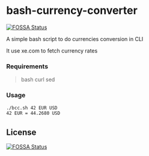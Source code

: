 # bash-currency-converter
[![FOSSA Status](https://app.fossa.io/api/projects/git%2Bgithub.com%2Flecler-i%2Fbash-currency-converter.svg?type=shield)](https://app.fossa.io/projects/git%2Bgithub.com%2Flecler-i%2Fbash-currency-converter?ref=badge_shield)

A simple bash script to do currencies conversion in CLI

It use xe.com to fetch currency rates

### Requirements
>bash curl sed

### Usage

```bash
./bcc.sh 42 EUR USD
42 EUR = 44.2680 USD
```


## License
[![FOSSA Status](https://app.fossa.io/api/projects/git%2Bgithub.com%2Flecler-i%2Fbash-currency-converter.svg?type=large)](https://app.fossa.io/projects/git%2Bgithub.com%2Flecler-i%2Fbash-currency-converter?ref=badge_large)
